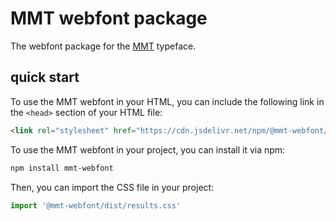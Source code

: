 # MMT webfont package

The webfont package for the [MMT](https://github.com/Lruihao/mmt) typeface.

## quick start

To use the MMT webfont in your HTML, you can include the following link in the `<head>` section of your HTML file:

```html
<link rel="stylesheet" href="https://cdn.jsdelivr.net/npm/@mmt-webfont/dist/results.css">
```

To use the MMT webfont in your project, you can install it via npm:

```bash
npm install mmt-webfont
```

Then, you can import the CSS file in your project:

```javascript
import '@mmt-webfont/dist/results.css'
```
